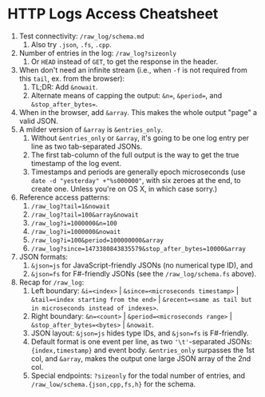 # HTTP Logs Access Cheatsheet

1. Test connectivity: `/raw_log/schema.md`
   1. Also try `.json`, `.fs`, `.cpp`.
1. Number of entries in the log: `/raw_log?sizeonly`
   1. Or `HEAD` instead of `GET`, to get the response in the header. 
1. When don't need an infinite stream (i.e., when `-f` is not required from this `tail`, ex. from the browser):
   1. TL;DR: Add `&nowait`.
   1. Alternate means of capping the output: `&n=`, `&period=`, and `&stop_after_bytes=`. 
1. When in the browser, add `&array`. This makes the whole output "page" a valid JSON. 
1. A milder version of `&array` is `&entries_only`.
   1. Without `&entries_only` or `&array`, it's going to be one log entry per line as two tab-separated JSONs.
   1. The first tab-column of the full output is the way to get the true timestamp of the log event.
   1. Timestamps and periods are generally epoch microseconds (use `date -d "yesterday" +"%s000000"`, with six zeroes at the end, to create one. Unless you're on OS X, in which case sorry.)
1. Reference access patterns:
   1. `/raw_log?tail=1&nowait`
   1. `/raw_log?tail=100&array&nowait`
   1. `/raw_log?i=1000000&n=100`
   1. `/raw_log?i=1000000&nowait`
   1. `/raw_log?i=100&period=100000000&array`
   1. `/raw_log?since=1473380843835579&stop_after_bytes=10000&array`
1. JSON formats:
   1. `&json=js` for JavaScript-friendly JSONs (no numerical type ID), and
   1. `&json=fs` for F#-friendly JSONs (see the `/raw_log/schema.fs` above).
1. Recap for `/raw_log`:
   1. Left boundary: `&i=<index>` | `&since=<microseconds timestamp>` | `&tail=<index starting from the end>` | `&recent=<same as tail but in microseconds instead of indexes>`.
   1. Right boundary: `&n=<count>` | `&period=<microseconds range>` | `&stop_after_bytes=<bytes>` | `&nowait`.
   1. JSON layout: `&json=js` hides type IDs, and `&json=fs` is F#-friendly.
   1. Default format is one event per line, as two `'\t'`-separated JSONs: `{index,timestamp}` and event body. `&entries_only` surpasses the 1st col, and `&array`, makes the output one large JSON array of the 2nd col.
   1. Special endpoints: `?sizeonly` for the todal number of entries, and `/raw_low/schema.{json,cpp,fs,h}` for the schema.
